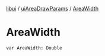 [libui](../README.md) / [uiAreaDrawParams](README.md) / [AreaWidth](-area-width.md)

# AreaWidth

`var AreaWidth: Double`

